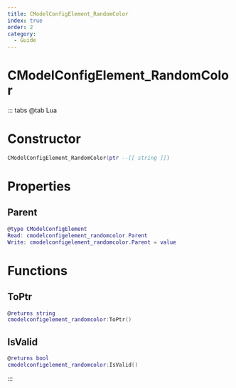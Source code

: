 ```yaml
---
title: CModelConfigElement_RandomColor
index: true
order: 2
category:
  - Guide
---
```


# CModelConfigElement_RandomColor

::: tabs
@tab Lua
# Constructor
```lua
CModelConfigElement_RandomColor(ptr --[[ string ]])
```
# Properties
## Parent 
```lua
@type CModelConfigElement
Read: cmodelconfigelement_randomcolor.Parent
Write: cmodelconfigelement_randomcolor.Parent = value
```
# Functions
## ToPtr
```lua
@returns string
cmodelconfigelement_randomcolor:ToPtr()
```
## IsValid
```lua
@returns bool
cmodelconfigelement_randomcolor:IsValid()
```

:::